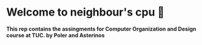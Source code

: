 # Welcome to neighbour's cpu :shit:


**This rep contains the assingments for Computer Organization and Design course at TUC.
by Poler and Asterinos**
